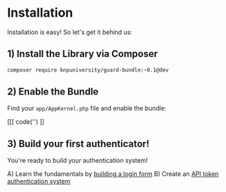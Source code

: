 # Installation

Installation is easy! So let's get it behind us:

## 1) Install the Library via Composer

```bash
composer require knpuniversity/guard-bundle:~0.1@dev
```

## 2) Enable the Bundle

Find your `app/AppKernel.php` file and enable the bundle:

[[[ code('') ]]

## 3) Build your first authenticator!

You're ready to build your authentication system!

A) Learn the fundamentals by [building a login form](login-form)
B) Create an [API token authentication system](api-token)

